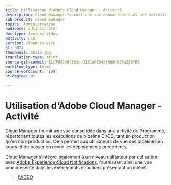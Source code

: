 ```yaml
---
title: Utilisation d’Adobe Cloud Manager - Activité
description: Cloud Manager fournit une vue consolidée dans une activité de Programme, répertoriant toutes les exécutions de pipeline CI/CD, tant en production qu’en non-production. Cela permet aux utilisateurs de vue des pipelines en cours et de passer en revue les déploiements précédents.
sub-product: cloud-manager
topics: Administration
audience: administrator
doc-type: feature video
activity: use
version: cloud-service
kt: 6874
thumbnail: 26319.jpg
translation-type: tm+mt
source-git-commit: 81c704240f163ccd151a61643f589f825a288705
workflow-type: tm+mt
source-wordcount: '109'
ht-degree: 0%

---
```



# Utilisation d’Adobe Cloud Manager - Activité

Cloud Manager fournit une vue consolidée dans une activité de Programme, répertoriant toutes les exécutions de pipeline CI/CD, tant en production qu’en non-production. Cela permet aux utilisateurs de vue des pipelines en cours et de passer en revue les déploiements précédents.

Cloud Manager s’intègre également à un niveau utilisateur par utilisateur avec [Adobe Experience Cloud Notifications](https://experienceleague.adobe.com/docs/experience-manager-cloud-manager/using/how-to-use/notifications.html), fournissant ainsi une vue omniprésente dans les événements et actions présentant un intérêt.

>[!VIDEO](https://video.tv.adobe.com/v/26319/?quality=12&learn=on)
